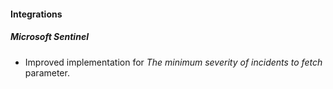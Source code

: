 
#### Integrations

##### Microsoft Sentinel

- Improved implementation for *The minimum severity of incidents to fetch* parameter.
